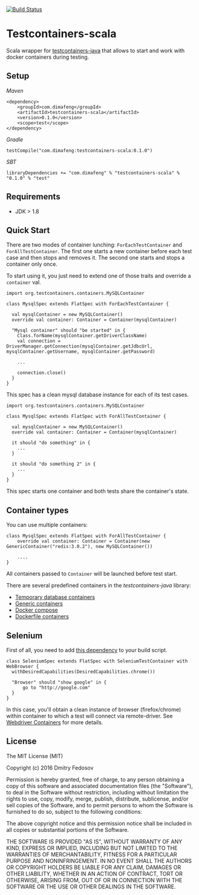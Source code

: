[![Build Status](https://travis-ci.org/dimafeng/testcontainers-scala.svg?branch=master)](https://travis-ci.org/dimafeng/testcontainers-scala)

Testcontainers-scala
====================
Scala wrapper for [testcontainers-java](https://github.com/testcontainers/testcontainers-java) that
allows to start and work with docker containers during testing.

Setup
-----

*Maven*

```
<dependency>
    <groupId>com.dimafeng</groupId>
    <artifactId>testcontainers-scala</artifactId>
    <version>0.1.0</version>
    <scope>test</scope>
</dependency>

```

*Gradle*

```
testCompile("com.dimafeng:testcontainers-scala:0.1.0")
```

*SBT*

```
libraryDependencies += "com.dimafeng" % "testcontainers-scala" % "0.1.0" % "test"
```

Requirements
------------

* JDK > 1.8

Quick Start
-----------

There are two modes of container lunching: `ForEachTestContainer` and `ForAllTestContainer`.
The first one starts a new container before each test case and then stops and removes it. The second one
 starts and stops a container only once.

 To start using it, you just need to extend one of those traits and override a `container` val.

 ```
 import org.testcontainers.containers.MySQLContainer

 class MysqlSpec extends FlatSpec with ForEachTestContainer {

   val mysqlContainer = new MySQLContainer()
   override val container: Container = Container(mysqlContainer)

   "Mysql container" should "be started" in {
     Class.forName(mysqlContainer.getDriverClassName)
     val connection = DriverManager.getConnection(mysqlContainer.getJdbcUrl, mysqlContainer.getUsername, mysqlContainer.getPassword)

     ...

     connection.close()
   }
 }
 ```
 This spec has a clean mysql database instance for each of its test cases.

  ```
  import org.testcontainers.containers.MySQLContainer

  class MysqlSpec extends FlatSpec with ForAllTestContainer {

    val mysqlContainer = new MySQLContainer()
    override val container: Container = Container(mysqlContainer)

    it should "do something" in {
      ...
    }

    it should "do something 2" in {
      ...
    }
  }
  ```

  This spec starts one container and both tests share the container's state.


Container types
---------------

You can use multiple containers:

```
class MysqlSpec extends FlatSpec with ForAllTestContainer {
    override val container: Container = Container(new GenericContainer("redis:3.0.2"), new MySQLContainer())

    ....
}
```
All containers passed to `Container` will be launched before test start.

There are several predefined containers in the *testcontainers-java* library:

* [Temporary database containers](http://testcontainers.viewdocs.io/testcontainers-java/usage/database_containers/)
* [Generic containers](http://testcontainers.viewdocs.io/testcontainers-java/usage/generic_containers/)
* [Docker compose](http://testcontainers.viewdocs.io/testcontainers-java/usage/docker_compose/)
* [Dockerfile containers](http://testcontainers.viewdocs.io/testcontainers-java/usage/dockerfile/)

Selenium
--------

First of all, you need to add [this dependency](http://mvnrepository.com/artifact/org.testcontainers/selenium/1.0.5) to your build script.


```
class SeleniumSpec extends FlatSpec with SeleniumTestContainer with WebBrowser {
  withDesiredCapabilities(DesiredCapabilities.chrome())

  "Browser" should "show google" in {
      go to "http://google.com"
  }
}

```

In this case, you'll obtain a clean instance of browser (firefox/chrome) within container to which
a test will connect via remote-driver. See [Webdriver Containers](http://testcontainers.viewdocs.io/testcontainers-java/usage/webdriver_containers/)
for more details.


License
-------
The MIT License (MIT)

Copyright (c) 2016 Dmitry Fedosov

Permission is hereby granted, free of charge, to any person obtaining a copy of this software and associated
documentation files (the "Software"), to deal in the Software without restriction, including without limitation the
rights to use, copy, modify, merge, publish, distribute, sublicense, and/or sell copies of the Software, and to permit
persons to whom the Software is furnished to do so, subject to the following conditions:

The above copyright notice and this permission notice shall be included in all copies or substantial portions of the
Software.

THE SOFTWARE IS PROVIDED "AS IS", WITHOUT WARRANTY OF ANY KIND, EXPRESS OR IMPLIED, INCLUDING BUT NOT LIMITED TO THE
WARRANTIES OF MERCHANTABILITY, FITNESS FOR A PARTICULAR PURPOSE AND NONINFRINGEMENT. IN NO EVENT SHALL THE AUTHORS OR
COPYRIGHT HOLDERS BE LIABLE FOR ANY CLAIM, DAMAGES OR OTHER LIABILITY, WHETHER IN AN ACTION OF CONTRACT, TORT OR
OTHERWISE, ARISING FROM, OUT OF OR IN CONNECTION WITH THE SOFTWARE OR THE USE OR OTHER DEALINGS IN THE SOFTWARE.